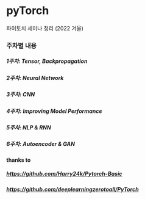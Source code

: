 # pyTorch

파이토치 세미나 정리 (2022 겨울)


### 주차별 내용

##### 1주차: Tensor, Backpropagation
##### 2주차: Neural Network
##### 3주차: CNN
##### 4주차: Improving Model Performance
##### 5주차: NLP & RNN
##### 6주차: Autoencoder & GAN


#### thanks to
##### https://github.com/Harry24k/Pytorch-Basic
##### https://github.com/deeplearningzerotoall/PyTorch